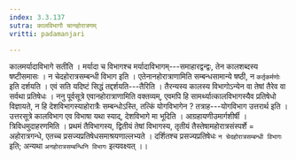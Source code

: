 ```yaml
---
index: 3.3.137
sutra: कालविभागौ चानहोरात्रणम्
vritti: padamanjari

---
```

कालमर्यादाविभागे सतीति । मर्यादा च विभागश्च मर्यादाविभागम्---समाहारद्वन्द्वः, तेन कालशब्दस्य षष्टीसमासः । न चेदहोरात्रसम्बन्धी विभाग इति । एतेनानहोरात्राणामिति सम्बन्धसामान्ये षष्ठी, न `कर्तृकर्मणोः` इति दर्शयति । एवं सति यदिष्टं सिद्धं तद्दर्शयति---तैरिति । तैरन्यस्य कालस्य विभागोऽन्येन वा तेषां तैरेव वा सर्वथा प्रतिषेधः । ननु पूर्वसूत्रे एवानहोरात्राणामिति वक्तव्यम्, एवमपि हि सामर्थ्यात्कालविभागस्यैव प्रतिषेधो विज्ञायते, न हि देशविभागस्याहोरात्रैः सम्बन्धोऽस्ति, तत्किं योगविभागेन ? तत्राह---योगविभाग उत्तरार्थ इति । उत्तरसूत्रे कालविभाग एव विभाषा यथा स्याद्, देशविभागे मा भूदिति । आग्रहायणीउमार्गशीर्षी ।
त्रिविधमुदाहरणमिति । प्रथमं तैविभागस्य, द्वितीयं तेषां विभागस्य, तृतीयं तैस्तेषामहोरात्रसंस्पर्शे = अहोरात्रगन्धे, एतच्च प्रसज्यप्रतिषेधसमाश्रयणाल्लभ्यते । दर्शितश्च प्रसज्यप्रतिषेधः `न चेदहोरात्रसम्बन्धी विभागः` इति; अन्यथा `अनहोरात्रसम्बन्धिनि विभागः` इत्यवक्ष्यत् ।।
